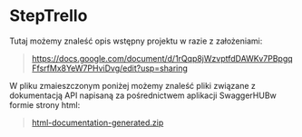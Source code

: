 # StepTrello

Tutaj możemy znaleść opis wstępny projektu w razie z założeniami:
> https://docs.google.com/document/d/1rQqp8jWzvptfdDAWKv7PBpgqFfsrfMx8YeW7PHviDvg/edit?usp=sharing

W pliku zmaieszczonym poniżej możemy znaleść pliki związane z dokumentacją API napisaną za pośrednictwem aplikacji SwaggerHUBw formie strony html:
> [html-documentation-generated.zip](https://github.com/kuborek2/StepTrello/files/10208957/html-documentation-generated.zip)



